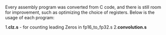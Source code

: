 Every assembly program was converted from C code, and there is still room for improvement, such as optimizing the choice of registers. 
Below is the usage of each program:

1.**clz.s** - for counting leading Zeros in fp16_to_fp32.s
2.**convolution.s**

